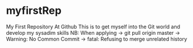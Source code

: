# myfirstRep
My First Repository At Github
This is to get myself into the Git world and develop my sysadim skills
NB: When applying -> git pull origin master -> Warning: No Common Commit -> fatal: Refusing to merge unrelated history
